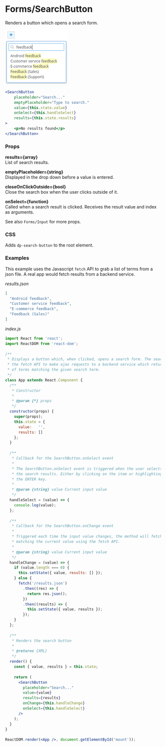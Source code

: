 Forms/SearchButton
==================
Renders a button which opens a search form.

![Search button example](../../assets/images/search-button-1.png)

```jsx
<SearchButton
    placeholder="Search..."
    emptyPlaceholder="Type to search."
    value={this.state.value}
    onSelect={this.handleSelect}
    results={this.state.results}
>
    <p>No results found</p>
</SearchButton>
```

### Props

**results={array}**  
List of search results.

**emptyPlaceholder={string}**  
Displayed in the drop down before a value is entered.

**closeOnClickOutside={bool}**  
Close the search box when the user clicks outside of it.

**onSelect={function}**  
Called when a search result is clicked. Receives the result value and index as arguments.

See also `Forms/Input` for more props.


### CSS
Adds `dp-search-button` to the root element.


### Examples
This example uses the Javascript `fetch` API to grab a list of terms from a json file. A real app would fetch results from a backend service.

_results.json_

```json
[
  "Android feedback",
  "Customer service feedback",
  "E-commerce feedback",
  "Feedback (Sales)"
]
```

_index.js_

```jsx
import React from 'react';
import ReactDOM from 'react-dom';

/**
 * Displays a button which, when clicked, opens a search form. The search form uses
 * the fetch API to make ajax requests to a backend service which returns a list
 * of terms matching the given search term.
 */
class App extends React.Component {
  /**
   * Constructor
   *
   * @param {*} props
   */
  constructor(props) {
    super(props);
    this.state = {
      value:   '',
      results: []
    };
  }

  /**
   * Callback for the SearchButton.onSelect event
   *
   * The SearchButton.onSelect event is triggered when the user selects a value from
   * the search results. Either by clicking on the item or highlighting it and pressing
   * the ENTER key.
   *
   * @param {string} value Current input value
   */
  handleSelect = (value) => {
    console.log(value);
  };

  /**
   * Callback for the SearchButton.onChange event
   *
   * Triggered each time the input value changes, the method will fetch search results
   * matching the current value using the fetch API.
   *
   * @param {string} value Current input value
   */
  handleChange = (value) => {
    if (value.length === 0) {
      this.setState({ value, results: [] });
    } else {
      fetch('/results.json')
        .then((res) => {
          return res.json();
        })
        .then((results) => {
          this.setState({ value, results });
        });
    }
  };

  /**
   * Renders the search button
   *
   * @returns {XML}
   */
  render() {
    const { value, results } = this.state;

    return (
      <SearchButton
        placeholder="Search..."
        value={value}
        results={results}
        onChange={this.handleChange}
        onSelect={this.handleSelect}
      />
    );
  }
}

ReactDOM.render(<App />, document.getElementById('mount'));
```